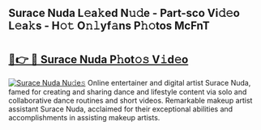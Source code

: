 ## Surace Nuda L𝚎a𝚔ed N𝚞𝚍e - Part-sco Vi𝚍𝚎o L𝚎a𝚔s - H𝚘𝚝 O𝚗𝚕yf𝚊ns P𝚑𝚘tos McFnT

# <h2><a href="http://kf407zb.oniu.top/?m=Surace+Nuda">🔗👉 🔴 Surace Nuda P𝚑ot𝚘𝚜 V𝚒d𝚎o</a></h2>

[![Surace Nuda Nu𝚍e𝚜](https://i.imgur.com/0qMVB7G.gif)](http://kf407zb.oniu.top/?m=Surace+Nuda)
Online entertainer and digital artist Surace Nuda, famed for creating and sharing dance and lifestyle content via solo and collaborative dance routines and short videos. Remarkable makeup artist assistant Surace Nuda, acclaimed for their exceptional abilities and accomplishments in assisting makeup artists.  
